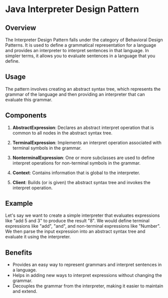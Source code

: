 # Java Interpreter Design Pattern

## Overview

The Interpreter Design Pattern falls under the category of Behavioral Design Patterns. It is used to define a grammatical representation for a language and provides an interpreter to interpret sentences in that language. In simpler terms, it allows you to evaluate sentences in a language that you define.

## Usage

The pattern involves creating an abstract syntax tree, which represents the grammar of the language and then providing an interpreter that can evaluate this grammar.

## Components

1. **AbstractExpression**: Declares an abstract interpret operation that is common to all nodes in the abstract syntax tree.

2. **TerminalExpression**: Implements an interpret operation associated with terminal symbols in the grammar.

3. **NonterminalExpression**: One or more subclasses are used to define interpret operations for non-terminal symbols in the grammar.

4. **Context**: Contains information that is global to the interpreter.

5. **Client**: Builds (or is given) the abstract syntax tree and invokes the interpret operation.

## Example

Let's say we want to create a simple interpreter that evaluates expressions like "add 5 and 3" to produce the result "8". We would define terminal expressions like "add", "and", and non-terminal expressions like "Number". We then parse the input expression into an abstract syntax tree and evaluate it using the interpreter.

## Benefits

- Provides an easy way to represent grammars and interpret sentences in a language.
- Helps in adding new ways to interpret expressions without changing the grammar.
- Decouples the grammar from the interpreter, making it easier to maintain and extend.
